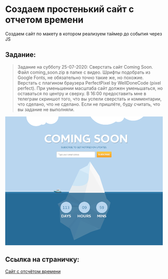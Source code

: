 # Создаем простенький сайт с отчетом времени

Создаем сайт по макету в котором реализуем таймер до события через JS

## Задание:

> Задание на субботу 25-07-2020: Сверстать сайт Coming Soon. Файл coming_soon.zip в папке с видео. Шрифты подобрать из Google Fonts, не обязательно точно такие же, но похожие. Верстать с плагином браузера PerfectPixel by WellDoneCode (pixel perfect).  При уменьшении масштаба сайт должен уменьшаться, но оставаться по центру и сверху. В 16:00 предоставить мне в телеграм скриншот того, что вы успели сверстать и комментарии, что сделано, что не сделано. Если не пришлёте, буду считать, что вы задание не выполняли.

![Пример](images/coming_soon.png)

## Ссылка на страничку:

[Сайт с отсчётом времени](https://xronik.github.io/PROCODE/26.07.20/index.html)